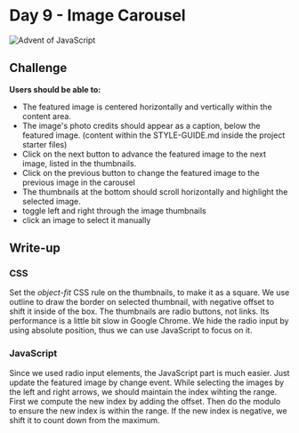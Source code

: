 # Day 9 - Image Carousel

![Advent of JavaScript](screen.gif)

## Challenge

**Users should be able to:**

-   The featured image is centered horizontally and vertically within the content area.
-   The image's photo credits should appear as a caption, below the featured image. (content within the STYLE-GUIDE.md inside the project starter files)
-   Click on the next button to advance the featured image to the next image, listed in the thumbnails.
-   Click on the previous button to change the featured image to the previous image in the carousel
-   The thumbnails at the bottom should scroll horizontally and highlight the selected image.
-   toggle left and right through the image thumbnails
-   click an image to select it manually

## Write-up

### CSS

Set the *object-fit* CSS rule on the thumbnails, to make it as a square.
We use outline to draw the border on selected thumbnail, with negative offset to shift it inside of the box.
The thumbnails are radio buttons, not links.
Its performance is a little bit slow in Google Chrome.
We hide the radio input by using absolute position, thus we can use JavaScript to focus on it.

### JavaScript

Since we used radio input elements, the JavaScript part is much easier.
Just update the featured image by change event.
While selecting the images by the left and right arrows, we should maintain the index wihting the range.
First we compute the new index by adding the offset.
Then do the modulo to ensure the new index is within the range.
If the new index is negative, we shift it to count down from the maximum.
